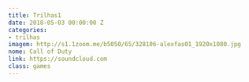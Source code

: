 ```yaml
---
title: Trilhas1
date: 2018-05-03 00:00:00 Z
categories:
- trilhas
imagem: http://s1.1zoom.me/b5050/65/328106-alexfas01_1920x1080.jpg
nome: Call of Duty
link: https://soundcloud.com
class: games
---
```


